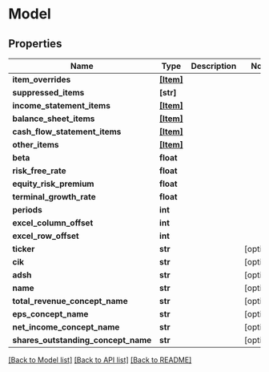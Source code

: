 # Model


## Properties
Name | Type | Description | Notes
------------ | ------------- | ------------- | -------------
**item_overrides** | [**[Item]**](Item.md) |  | 
**suppressed_items** | **[str]** |  | 
**income_statement_items** | [**[Item]**](Item.md) |  | 
**balance_sheet_items** | [**[Item]**](Item.md) |  | 
**cash_flow_statement_items** | [**[Item]**](Item.md) |  | 
**other_items** | [**[Item]**](Item.md) |  | 
**beta** | **float** |  | 
**risk_free_rate** | **float** |  | 
**equity_risk_premium** | **float** |  | 
**terminal_growth_rate** | **float** |  | 
**periods** | **int** |  | 
**excel_column_offset** | **int** |  | 
**excel_row_offset** | **int** |  | 
**ticker** | **str** |  | [optional] 
**cik** | **str** |  | [optional] 
**adsh** | **str** |  | [optional] 
**name** | **str** |  | [optional] 
**total_revenue_concept_name** | **str** |  | [optional] 
**eps_concept_name** | **str** |  | [optional] 
**net_income_concept_name** | **str** |  | [optional] 
**shares_outstanding_concept_name** | **str** |  | [optional] 

[[Back to Model list]](../README.md#documentation-for-models) [[Back to API list]](../README.md#documentation-for-api-endpoints) [[Back to README]](../README.md)


